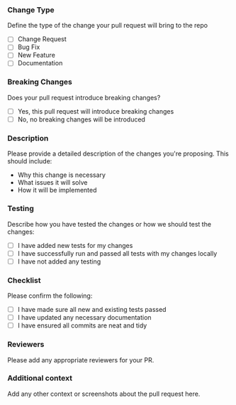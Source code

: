 ### Change Type
Define the type of the change your pull request will bring to the repo

- [ ] Change Request
- [ ] Bug Fix
- [ ] New Feature
- [ ] Documentation

### Breaking Changes
Does your pull request introduce breaking changes?
- [ ] Yes, this pull request will introduce breaking changes
- [ ] No, no breaking changes will be introduced

### Description
Please provide a detailed description of the changes you're proposing. This should include:

- Why this change is necessary
- What issues it will solve
- How it will be implemented

### Testing
Describe how you have tested the changes or how we should test the changes:
- [ ] I have added new tests for my changes
- [ ] I have successfully run and passed all tests with my changes locally
- [ ] I have not added any testing

### Checklist
Please confirm the following:
- [ ] I have made sure all new and existing tests passed
- [ ] I have updated any necessary documentation
- [ ] I have ensured all commits are neat and tidy

### Reviewers
Please add any appropriate reviewers for your PR.

### Additional context
Add any other context or screenshots about the pull request here.